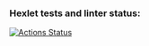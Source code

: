 ### Hexlet tests and linter status:
[![Actions Status](https://github.com/k0va1/rails-project-lvl2/workflows/hexlet-check/badge.svg)](https://github.com/k0va1/rails-project-lvl2/actions)